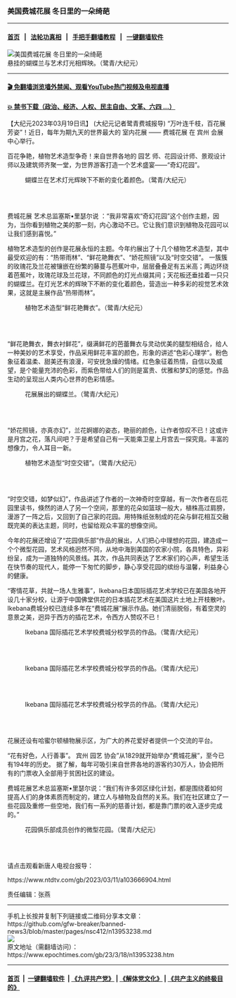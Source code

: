### 美国费城花展 冬日里的一朵绮葩
------------------------

#### [首页](https://github.com/gfw-breaker/banned-news3/blob/master/README.md) &nbsp;&nbsp;|&nbsp;&nbsp; [法轮功真相](https://github.com/begood0513/basic/blob/master/README.md)  &nbsp;&nbsp;|&nbsp;&nbsp; [手把手翻墙教程](https://github.com/gfw-breaker/guides/wiki)  &nbsp;&nbsp;|&nbsp;&nbsp; [一键翻墙软件](https://github.com/gfw-breaker/nogfw/blob/master/README.md)  



<div><img alt="美国费城花展 冬日里的一朵绮葩" class="attachment-djy_600_400 size-djy_600_400 wp-post-image" src="https://i.epochtimes.com/assets/uploads/2023/03/id13953240-Philadelphiaflowershow1-600x400.jpg"/>
<div class="caption">
 悬挂的蝴蝶兰与艺术灯光相辉映。（鹭青/大纪元）
</div></div><hr/>

#### [ 🎬  免翻墙浏览墙外禁闻、观看YouTube热门视频及电视直播](https://github.com/gfw-breaker/HelloWorld)

#### [ 💥  禁书下载（政治、经济、人权、民主自由、文革、六四 ...）](https://github.com/gfw-breaker/books/blob/master/README.md)

<div><p>
 【大纪元2023年03月19日讯】 (大纪元记者鹭青费城报导) “万叶连千枝，百花展芳姿”！近日，每年为期九天的世界最大的
 <ok href="https://www.epochtimes.com/gb/tag/%E5%AE%A4%E5%86%85%E8%8A%B1%E5%B1%95.html">
  室内花展
 </ok>
 ——
 <ok href="https://www.epochtimes.com/gb/tag/%E8%B4%B9%E5%9F%8E%E8%8A%B1%E5%B1%95.html">
  费城花展
 </ok>
 在
 <ok href="https://www.epochtimes.com/gb/tag/%E5%AE%BE%E5%B7%9E.html">
  宾州
 </ok>
 会展中心举行。
</p>
<p>
 百花争艳，植物艺术造型争奇！来自世界各地的
 <ok href="https://www.epochtimes.com/gb/tag/%E5%9B%AD%E8%89%BA.html">
  园艺
 </ok>
 师、花园设计师、景观设计师以及建筑师齐聚一堂，为世界游客打造一个艺术盛宴——“奇幻花园”。
</p>
<figure aria-describedby="caption-attachment-13953257" class="wp-caption aligncenter" id="attachment_13953257" style="width: 600px">
 <ok href="https://i.epochtimes.com/assets/uploads/2023/03/id13953257-Philadelphiaflowershow3-e1679165505162.jpg" target="_blank">
  <img alt="" class="size-full wp-image-13953257" src="https://i.epochtimes.com/assets/uploads/2023/03/id13953257-Philadelphiaflowershow3-e1679165505162.jpg"/>
 </ok>
 <br/><figcaption class="wp-caption-text" id="caption-attachment-13953257">
  蝴蝶兰在艺术灯光辉映下不断的变化着颜色。（鹭青/大纪元）
 </figcaption><br/>
</figure><br/>
<p>
 <ok href="https://www.epochtimes.com/gb/tag/%E8%B4%B9%E5%9F%8E%E8%8A%B1%E5%B1%95.html">
  费城花展
 </ok>
 艺术总监塞斯•里瑟尔说 ：“我非常喜欢“奇幻花园”这个创作主题，因为，当你看到植物之美的那一刻，内心激动不已。它让我们意识到植物及花园可以让我们感到喜悦。”
</p>
<p>
 植物艺术造型的创作是花展永恒的主题。今年约展出了十几个植物艺术造型，其中最受欢迎的有：“热带雨林”、“鲜花艳舞衣”、“娇花照镜”以及“时空交错”。 一簇簇的玫瑰花及兰花被镶嵌在纷繁的藤蔓与芭蕉叶中，层层叠叠足有五米高；两边环绕着芭蕉叶，玫瑰花球及兰花球，不同颜色的灯光点缀其间；天花板还垂挂着一只只的蝴蝶兰。在灯光艺术的辉映下不断的变化着颜色，营造出一种多彩的视觉艺术效果，这就是主展作品“热带雨林”。
</p>
<figure aria-describedby="caption-attachment-13953258" class="wp-caption aligncenter" id="attachment_13953258" style="width: 600px">
 <ok href="https://i.epochtimes.com/assets/uploads/2023/03/id13953258-Philadelphiaflowershow2-e1679165587346.jpg" target="_blank">
  <img alt="" class="size-full wp-image-13953258" src="https://i.epochtimes.com/assets/uploads/2023/03/id13953258-Philadelphiaflowershow2-e1679165587346.jpg"/>
 </ok>
 <br/><figcaption class="wp-caption-text" id="caption-attachment-13953258">
  植物艺术造型“鲜花艳舞衣”。（鹭青/大纪元）
 </figcaption><br/>
</figure><br/>
<p>
 “鲜花艳舞衣，舞衣衬鲜花”，缀满鲜花的芭蕾舞衣与灵动优美的腿型相结合，给人一种美妙的艺术享受，作品采用鲜花丰富的颜色，形象的讲述“色彩心理学”。粉色象征着温柔、甜美还有浪漫，可安抚急燥的情绪。红色象征着热情，自信以及威望，是个能量充沛的色彩，而紫色带给人们的则是富贵、优雅和梦幻的感觉。作品生动的呈现出人类内心世界的色彩情感。
</p>
<figure aria-describedby="caption-attachment-13953252" class="wp-caption aligncenter" id="attachment_13953252" style="width: 600px">
 <ok href="https://i.epochtimes.com/assets/uploads/2023/03/id13953252-Philadelphiaflowershow7-e1679165658418.jpg" target="_blank">
  <img alt="" class="size-full wp-image-13953252" src="https://i.epochtimes.com/assets/uploads/2023/03/id13953252-Philadelphiaflowershow7-e1679165658418.jpg"/>
 </ok>
 <br/><figcaption class="wp-caption-text" id="caption-attachment-13953252">
  花展展出的蝴蝶兰。（鹭青/大纪元）
 </figcaption><br/>
</figure><br/>
<p>
 “娇花照镜，亦真亦幻”，兰花婀娜的姿态，艳丽的颜色，让作者惊叹不已！这或许是月宫之花，落凡间吧？于是希望自己有一天能乘卫星上月宫去一探究竟。丰富的想像力，令人耳目一新。
</p>
<figure aria-describedby="caption-attachment-13953250" class="wp-caption aligncenter" id="attachment_13953250" style="width: 600px">
 <ok href="https://i.epochtimes.com/assets/uploads/2023/03/id13953250-Philadelphiaflowershow8-e1679165765770.jpg" target="_blank">
  <img alt="" class="size-full wp-image-13953250" src="https://i.epochtimes.com/assets/uploads/2023/03/id13953250-Philadelphiaflowershow8-e1679165765770.jpg"/>
 </ok>
 <br/><figcaption class="wp-caption-text" id="caption-attachment-13953250">
  植物艺术造型“时空交错”。（鹭青/大纪元）
 </figcaption><br/>
</figure><br/>
<p>
 “时空交错，如梦似幻”，作品讲述了作者的一次神奇时空穿越，有一次作者在后花园里读书，倏然的进人了另一个空间，那里的花朵如篮球一般大，植株高过肩膀，漫游了一阵之后，又回到了自己家的花园。用特殊纸张制成的花朵与鲜花相互交融既完美的表达主题，同时，也留给观众丰富的想像空间。
</p>
<p>
 今年的花展还增设了“花园俱乐部”作品的展出，人们把心中理想的花园，建造成一个个微型花园，艺术风格迥然不同，从地中海到美国的农家小院，各具特色，异彩纷呈，成为一道独特的风景线。其次，作品共同表达了艺术家们的心声，希望生活在快节奏的现代人，能停一下匆忙的脚步，静心享受花园的缤纷与温馨，利益身心的健康。
</p>
<p>
 “寄情花草，共就一场人生雅事”，Ikebana日本国际插花艺术学校已在美国各地开设几十家分校，让源于中国佛堂供花的日本插花艺术在美国这片土地上开枝散叶。Ikebana费城分校已连续多年在“费城花展”展示作品。她们清丽脱俗，有着空灵的意景之美，迥异于西方的插花艺术，令西方人赞叹不已！
</p>
<figure aria-describedby="caption-attachment-13953256" class="wp-caption aligncenter" id="attachment_13953256" style="width: 600px">
 <ok href="https://i.epochtimes.com/assets/uploads/2023/03/id13953256-Philadelphiaflowershow4-e1679165802740.jpg" target="_blank">
  <img alt="" class="size-full wp-image-13953256" src="https://i.epochtimes.com/assets/uploads/2023/03/id13953256-Philadelphiaflowershow4-e1679165802740.jpg"/>
 </ok>
 <br/><figcaption class="wp-caption-text" id="caption-attachment-13953256">
  Ikebana 国际插花艺术学校费城分校学员的作品。（鹭青/大纪元）
 </figcaption><br/>
</figure><br/>
<figure aria-describedby="caption-attachment-13953253" class="wp-caption aligncenter" id="attachment_13953253" style="width: 600px">
 <ok href="https://i.epochtimes.com/assets/uploads/2023/03/id13953253-Philadelphiaflowershow6-e1679165837463.jpg" target="_blank">
  <img alt="" class="size-full wp-image-13953253" src="https://i.epochtimes.com/assets/uploads/2023/03/id13953253-Philadelphiaflowershow6-e1679165837463.jpg"/>
 </ok>
 <br/><figcaption class="wp-caption-text" id="caption-attachment-13953253">
  Ikebana 国际插花艺术学校费城分校学员的作品。（鹭青/大纪元）
 </figcaption><br/>
</figure><br/>
<figure aria-describedby="caption-attachment-13953254" class="wp-caption aligncenter" id="attachment_13953254" style="width: 600px">
 <ok href="https://i.epochtimes.com/assets/uploads/2023/03/id13953254-Philadelphiaflowershow5-e1679165874700.jpg" target="_blank">
  <img alt="" class="size-full wp-image-13953254" src="https://i.epochtimes.com/assets/uploads/2023/03/id13953254-Philadelphiaflowershow5-e1679165874700.jpg"/>
 </ok>
 <br/><figcaption class="wp-caption-text" id="caption-attachment-13953254">
  Ikebana 国际插花艺术学校费城分校学员的作品。（鹭青/大纪元）
 </figcaption><br/>
</figure><br/>
<p>
 花展还设有哈蜜尔顿植物展示区，为广大的养花爱好者提供一个交流的平台。
</p>
<p>
 “花有好色，人行善事”。
 <ok href="https://www.epochtimes.com/gb/tag/%E5%AE%BE%E5%B7%9E.html">
  宾州
 </ok>
 <ok href="https://www.epochtimes.com/gb/tag/%E5%9B%AD%E8%89%BA.html">
  园艺
 </ok>
 协会”从1829就开始举办“费城花展”，至今已有194年的历史。 据了解，每年可吸引来自世界各地的游客约30万人，协会把所有的门票收入全部用于贫困社区的建设。
</p>
<p>
 费城花展艺术总监塞斯•里瑟尔说：“我们有许多郊区绿化计划，都是围绕着如何提高人们的身体素质而制定的，建立人与植物及自然的关系。我们在社区建立了一些花园及重修一些空地，我们有一系列的慈善计划，都是靠门票的收入逐步完成的。”
</p>
<figure aria-describedby="caption-attachment-13953248" class="wp-caption aligncenter" id="attachment_13953248" style="width: 600px">
 <ok href="https://i.epochtimes.com/assets/uploads/2023/03/id13953248-Philadelphiaflowershow9-e1679165482759.jpg" target="_blank">
  <img alt="" class="size-full wp-image-13953248" src="https://i.epochtimes.com/assets/uploads/2023/03/id13953248-Philadelphiaflowershow9-e1679165482759.jpg"/>
 </ok>
 <br/><figcaption class="wp-caption-text" id="caption-attachment-13953248">
  花园俱乐部成员创作的微型花园。（鹭青/大纪元）
 </figcaption><br/>
</figure><br/>
<p>
 请点击观看新唐人电视台报导：
</p>
<p>
 <ok href="https://www.ntdtv.com/gb/2023/03/11/a103666904.html">
  https://www.ntdtv.com/gb/2023/03/11/a103666904.html
 </ok>
</p>
<p>
 责任编辑：张燕
</p>
</div>
<hr/>
手机上长按并复制下列链接或二维码分享本文章：<br/>
https://github.com/gfw-breaker/banned-news3/blob/master/pages/nsc412/n13953238.md <br/>
<a href='https://github.com/gfw-breaker/banned-news3/blob/master/pages/nsc412/n13953238.md'><img src='https://github.com/gfw-breaker/banned-news3/blob/master/pages/nsc412/n13953238.md.png'/></a> <br/>
原文地址（需翻墙访问）：https://www.epochtimes.com/gb/23/3/18/n13953238.htm


------------------------
#### [首页](https://github.com/gfw-breaker/banned-news3/blob/master/README.md) &nbsp;|&nbsp; [一键翻墙软件](https://github.com/gfw-breaker/nogfw/blob/master/README.md) &nbsp;| [《九评共产党》](https://github.com/gfw-breaker/9ping.md/blob/master/README.md#九评之一评共产党是什么) | [《解体党文化》](https://github.com/gfw-breaker/jtdwh.md/blob/master/README.md) | [《共产主义的终极目的》](https://github.com/gfw-breaker/gczydzjmd.md/blob/master/README.md)


<img src='http://gfw-breaker.win/banned-news3/pages/nsc412/n13953238.md' width='0px' height='0px'/>